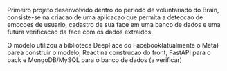 <p>Primeiro projeto desenvolvido dentro do periodo de voluntariado do Brain, consiste-se na criacao de uma aplicacao que permita a deteccao de emocoes de usuario, cadastro de sua face em uma banco de dados e uma futura verificacao da face com os dados extraidos. </p>
<p>O modelo utilizou a biblioteca DeepFace do Facebook(atualmente o Meta) parea construir o modelo, React na construcao do front, FastAPI para o back e MongoDB/MySQL para o banco de dados (a verificar) </p>